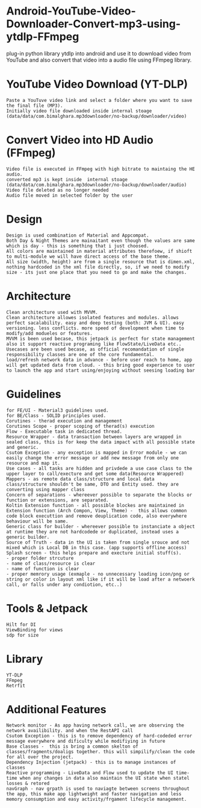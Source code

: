 # Android-YouTube-Video-Downloader-Convert-mp3-using-ytdlp-FFmpeg
plug-in python library ytdlp into android and use it to download video from YouTube and also convert that video into a audio file using FFmpeg library.

# YouTube Video Download (YT-DLP)
    Paste a YouTuve video link and select a folder where you want to save the final file (MP3).
    Initially video file downloaded inside internal stoage (data/data/com.bimalghara.mp3downloader/no-backup/downloader/video)

# Convert Video into HD Audio (FFmpeg)
    Video file is executed in FFmpeg with high bitrate to maintaing the HE audio.
    converted mp3 is kept inside  internal stoage (data/data/com.bimalghara.mp3downloader/no-backup/downloader/audio)
    Video file deleted as no longer needed
    Audio file moved in selected folder by the user

# Design
    Design is used combination of Material and Appcompat.
    Both Day & Night Themes are mainaitant even though the values are same which is day - this is something that i just choosed.
    All colors are maintained in material attributes therefoew, if shioft to multi-module we will have direct access of the base theme.
    All size (width, height) are from a single resource that is dimen.xml, nothing hardcoded in the xml file directly, so, if we need to modify size - its just one place that you need to go and make the changes.

# Architecture
    Clean architecture used with MVVM.
    Clean architecture allowes isolated features and modules. allows perfect sacalability. easy and deep testing (both: JVM & UI). easy versioning. less conflicts. more speed of development when time to modify/add modueles or features.
    MVVM is been used becase, this jetpack is perfect for state management also it support reactive programing like FlowState/LiveData etc..
    Usecases are been used becase, as official recomandation of single responsibility classes are one of the core fundamental.
    load/refresh network data in advance - before user reach to home, app will get updated data from cloud. - this bring good experience to user to launch the app and start using/enjoying without seesing loading bar

# Guidelines 
    for FE/UI - Material3 guidelines used.
    for BE/Class - SOLID principles used.
    Corutines - therad execution and management
    Corutines Scope - proper scoping of therad(s) execution
    Flow - Executable task in dedicated thread.
    Resource Wrapper - data transaction between layers are wrapped in sealed class, this is for keep the data impact with all possible state and generic.
    Csutom Exception - any exception is mapped in Error module - we can easily change the error message or add new message from only one resource and map it.
    Use cases - all tasks are hidden and privdede a use case class to the upper layer to call/execture and get some data(Resource Wrappered)  
    Mappers - as remote data class/structure and local data class/structure shouldn't be same, DTO and Entity used. they are converting using mapper class
    Concern of separations - whereever possible to separate the blocks or function or extensions, are separated.
    Koltin Extension function - all possible blockes are maintained in Extension function (Arch Compon, View, Theme) -  this allows common code block executtion and remove deuplication code, also everywhere behaviour will be same. 
    Generic class for builder - whereever possible to instanciate a object at runtime they are not hardcodede or duplicated, instead uses a generic builder. 
    Source of Truth - data in the UI is taken from single srouce and not mixed which is Local DB in this case. (app supports offline access)
    Splash screen - this helps prepare and execture initial stuff(s). 
    - proper folder strcuture
    - name of class/resource is clear
    - name of function is clear
    - proper memrory usage (exmaple - no unnecessary loading icon/png or string or color in layout xml like if it will be load after a netwoerk call, or falls under any condiotion, etc..)

# Tools & Jetpack
    Hilt for DI
    ViewBinding for views
    sdp for size

# Library
    YT-DLP
    FFmpeg
    Retrfit

# Additional Features
    Network monitor - As app having network call, we are observing the network availibility. and when the RestAPI call  
    Csutom Exception - this is to remove dependency of hard-codeded error message everywhere and dificulty while modifiying in future
    Base classes -  this is bring a common skelton of classes/fragments/doaligs together. this will simpilify/clean the code for all over the project.
    Dependency Injection (jetpack) - this is to manage instances of classes
    Reactive programming - LiveData and Flow used to update the UI time-time when any changes in data also maintain the UI state when statel losses & retored
    navGraph - nav grpath is used to naviagte between screens throughout the app, this make app lightweight and faster navigation and less memory consumption and easy activity/frgament lifecycle management.
